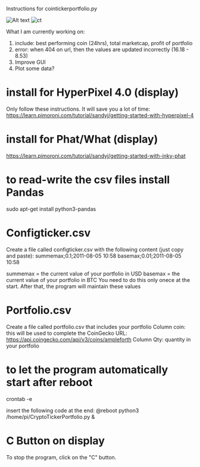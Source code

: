Instructions for cointickerportfolio.py

![Alt text](https://ibb.co/55RNcJ3 "Optional title")
<img src="https://i.ibb.co/Q6K2mxV/ct.jpg" alt="ct" border="0"></a>

What I am currently working on:
1. include: best performing coin (24hrs), total marketcap, profit of portfolio
2. error: when 404 on url, then the values are updated incorrectly (16.18 - 8.53)
3. Improve GUI
4. Plot some data?

# install for HyperPixel 4.0 (display)
Only follow these instructions. It will save you a lot of time:
https://learn.pimoroni.com/tutorial/sandyj/getting-started-with-hyperpixel-4

# install for Phat/What (display)
https://learn.pimoroni.com/tutorial/sandyj/getting-started-with-inky-phat


# to read-write the csv files install Pandas
sudo apt-get install python3-pandas

# Configticker.csv
Create a file called configticker.csv with the following content (just copy and paste):
summemax;0.1;2011-08-05 10:58
basemax;0.01;2011-08-05 10:58

summemax = the current value of your portfolio in USD
basemax = the current value of your portfolio in BTC
You need to do this only onece at the start. After that, the program will maintain these values

# Portfolio.csv
Create a file called portfolio.csv that includes your portfolio
Column coin: this will be used to complete the CoinGecko URL: https://api.coingecko.com/api/v3/coins/ampleforth
Column Qty: quantity in your portfolio

# to let the program automatically start after reboot
crontab -e

insert the following code at the end:
@reboot python3 /home/pi/CryptoTickerPortfolio.py &

# C Button on display
To stop the program, click on the "C" button. 
